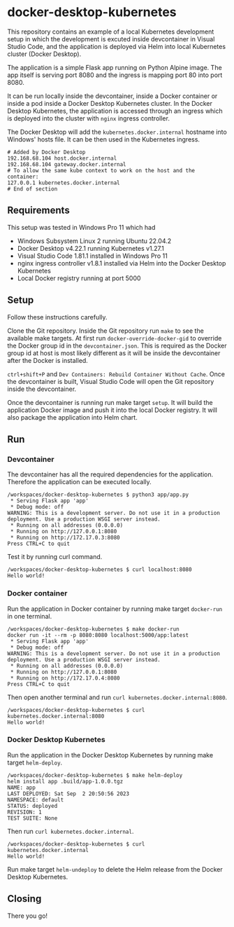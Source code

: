 # docker-desktop-kubernetes
This repository contains an example of a local Kubernetes development setup in which the development is excuted inside devcontainer in Visual Studio Code, and the application is deployed via Helm into local Kubernetes cluster (Docker Desktop).

The application is a simple Flask app running on Python Alpine image. The app itself is serving port 8080 and the ingress is mapping port 80 into port 8080.

It can be run locally inside the devcontainer, inside a Docker container or inside a pod inside a Docker Desktop Kubernetes cluster. In the Docker Desktop Kubernetes, the application is accessed through an ingress which is deployed into the cluster with `nginx` ingress controller.

The Docker Desktop will add the `kubernetes.docker.internal` hostname into Windows' hosts file. It can be then used in the Kubernetes ingress.

```
# Added by Docker Desktop
192.168.68.104 host.docker.internal
192.168.68.104 gateway.docker.internal
# To allow the same kube context to work on the host and the container:
127.0.0.1 kubernetes.docker.internal
# End of section
```

## Requirements

This setup was tested in Windows Pro 11 which had

* Windows Subsystem Linux 2 running Ubuntu 22.04.2
* Docker Desktop v4.22.1 running Kubernetes v1.27.1
* Visual Studio Code 1.81.1 installed in Windows Pro 11
* nginx ingress controller v1.8.1 installed via Helm into the Docker Desktop Kubernetes
* Local Docker registry running at port 5000

## Setup

Follow these instructions carefully.

Clone the Git repository. Inside the Git repository run `make` to see the available make targets. At first run `docker-override-docker-gid` to override the Docker group id in the `devcontainer.json`. This is required as the Docker group id at host is most likely different as it will be inside the devcontainer after the Docker is installed.

`ctrl+shift+P` and `Dev Containers: Rebuild Container Without Cache`. Once the devcontainer is built, Visual Studio Code will open the Git repository inside the devcontainer.

Once the devcontainer is running run make target `setup`. It will build the application Docker image and push it into the local Docker registry. It will also package the application into Helm chart.

## Run

### Devcontainer

The devcontainer has all the required dependencies for the application. Therefore the application can be executed locally.

```
/workspaces/docker-desktop-kubernetes $ python3 app/app.py
 * Serving Flask app 'app'
 * Debug mode: off
WARNING: This is a development server. Do not use it in a production deployment. Use a production WSGI server instead.
 * Running on all addresses (0.0.0.0)
 * Running on http://127.0.0.1:8080
 * Running on http://172.17.0.3:8080
Press CTRL+C to quit
```

Test it by running curl command.

```
/workspaces/docker-desktop-kubernetes $ curl localhost:8080
Hello world!
```

### Docker container

Run the application in Docker container by running make target `docker-run` in one terminal.

```
/workspaces/docker-desktop-kubernetes $ make docker-run
docker run -it --rm -p 8080:8080 localhost:5000/app:latest
 * Serving Flask app 'app'
 * Debug mode: off
WARNING: This is a development server. Do not use it in a production deployment. Use a production WSGI server instead.
 * Running on all addresses (0.0.0.0)
 * Running on http://127.0.0.1:8080
 * Running on http://172.17.0.4:8080
Press CTRL+C to quit
```

Then open another terminal and run `curl kubernetes.docker.internal:8080`.

```
/workspaces/docker-desktop-kubernetes $ curl kubernetes.docker.internal:8080
Hello world!
```

### Docker Desktop Kubernetes

Run the application in the Docker Desktop Kubernetes by running make target `helm-deploy`.

```
/workspaces/docker-desktop-kubernetes $ make helm-deploy
helm install app .build/app-1.0.0.tgz
NAME: app
LAST DEPLOYED: Sat Sep  2 20:50:56 2023
NAMESPACE: default
STATUS: deployed
REVISION: 1
TEST SUITE: None
```

Then run `curl kubernetes.docker.internal`.

```
/workspaces/docker-desktop-kubernetes $ curl kubernetes.docker.internal
Hello world!
```

Run make target `helm-undeploy` to delete the Helm release from the Docker Desktop Kubernetes.

## Closing

There you go!
